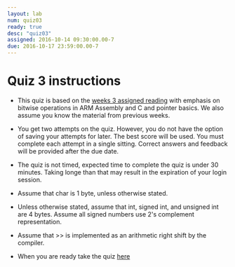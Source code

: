 ```yaml
---
layout: lab 
num: quiz03 
ready: true
desc: "quiz03"
assigned: 2016-10-14 09:30:00.00-7
due: 2016-10-17 23:59:00.00-7
---
```



# Quiz 3 instructions

* This quiz is based on the [weeks 3 assigned reading](/lectures/week3/) with emphasis on bitwise operations in ARM Assembly and C and pointer basics. We also assume you know the material from previous weeks. 
* You get two attempts on the quiz. However, you do not have the option of saving your attempts for later. The best score will be used. You must complete each attempt in a single sitting. Correct answers and feedback will be provided after the due date.
* The quiz is not timed, expected time to complete the quiz is under 30 minutes. Taking longe than that may result in the expiration of your login session.
* Assume that char is 1 byte, unless otherwise stated. 
* Unless otherwise stated, assume that int, signed int, and unsigned int are 4 bytes. Assume all signed numbers use 2's complement representation.
* Assume that >> is implemented as an arithmetic right shift by the compiler.

* When you are ready take the quiz [here](http://www.quia.com/quiz/6038983.html) 